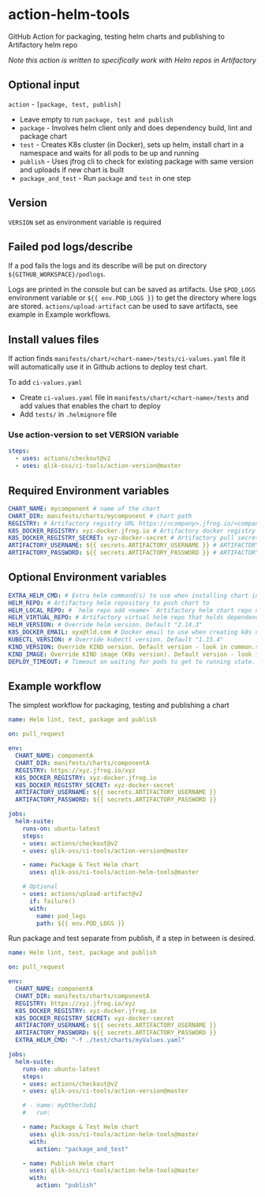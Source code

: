 # action-helm-tools

GitHub Action for packaging, testing helm charts and publishing to Artifactory helm repo

_Note this action is written to specifically work with Helm repos in Artifactory_

## Optional input

`action` - `[package, test, publish]`

- Leave empty to run `package, test and publish`
- `package` - Involves helm client only and does dependency build, lint and package chart
- `test` - Creates K8s cluster (in Docker), sets up helm, install chart in a namespace and waits for all pods to be up and running
- `publish` - Uses jfrog cli to check for existing package with same version and uploads if new chart is built
- `package_and_test` - Run `package` and `test` in one step

## Version

`VERSION` set as environment variable is required

## Failed pod logs/describe

If a pod fails the logs and its describe will be put on directory `${GITHUB_WORKSPACE}/podlogs`.

Logs are printed in the console but can be saved as artifacts. Use `$POD_LOGS` environment variable or `${{ env.POD_LOGS }}` to get the directory where logs are stored. `actions/upload-artifact` can be used to save artifacts, see example in Example workflows.

## Install values files

If action finds `manifests/chart/<chart-name>/tests/ci-values.yaml` file it will automatically use it in Github actions to deploy test chart.

To add `ci-values.yaml`

- Create `ci-values.yaml` file in `manifests/chart/<chart-name>/tests` and add values that enables the chart to deploy
- Add `tests/` in `.helmignore` file

### Use action-version to set VERSION variable

```yaml
steps:
  - uses: actions/checkout@v2
  - uses: qlik-oss/ci-tools/action-version@master
```

## Required Environment variables

```yaml
CHART_NAME: mycomponent # name of the chart
CHART_DIR: manifests/charts/mycomponent # chart path
REGISTRY: # Artifactory registry URL https://<company>.jfrog.io/<company>
K8S_DOCKER_REGISTRY: xyz-docker.jfrog.io # Artifactory docker registry (as specified in chart image.registry)
K8S_DOCKER_REGISTRY_SECRET: xyz-docker-secret # Artifactory pull secret (as specified in chart image.pullSecrets)
ARTIFACTORY_USERNAME: ${{ secrets.ARTIFACTORY_USERNAME }} # ARTIFACTORY_USERNAME (Artifactory username) must be set in GitHub Repo secrets
ARTIFACTORY_PASSWORD: ${{ secrets.ARTIFACTORY_PASSWORD }} # ARTIFACTORY_PASSWORD (Artifactory api key) must be set in GitHub Repo secrets
```

## Optional Environment variables

```yaml
EXTRA_HELM_CMD: # Extra helm command(s) to use when installing chart in K8s cluster
HELM_REPO: # Artifactory helm repository to push chart to
HELM_LOCAL_REPO: # `helm repo add <name>` Artifactory helm chart repo name for pulling dependencies
HELM_VIRTUAL_REPO: # Artifactory virtual helm repo that holds dependencies
HELM_VERSION: # Override helm version. Default "2.14.3"
K8S_DOCKER_EMAIL: xyx@tld.com # Docker email to use when creating k8s docker secret
KUBECTL_VERSION: # Override kubectl version. Default "1.15.4"
KIND_VERSION: Override KIND version. Default version - look in common.sh
KIND_IMAGE: Override KIND image (K8s version). Default version - look in common.sh
DEPLOY_TIMEOUT: # Timeout on waiting for pods to get to running state. Default 300 seconds
```

## Example workflow

The simplest workflow for packaging, testing and publishing a chart

```yaml
name: Helm lint, test, package and publish

on: pull_request

env:
  CHART_NAME: componentA
  CHART_DIR: manifests/charts/componentA
  REGISTRY: https://xyz.jfrog.io/xyz
  K8S_DOCKER_REGISTRY: xyz-docker.jfrog.io
  K8S_DOCKER_REGISTRY_SECRET: xyz-docker-secret
  ARTIFACTORY_USERNAME: ${{ secrets.ARTIFACTORY_USERNAME }}
  ARTIFACTORY_PASSWORD: ${{ secrets.ARTIFACTORY_PASSWORD }}

jobs:
  helm-suite:
    runs-on: ubuntu-latest
    steps:
    - uses: actions/checkout@v2
    - uses: qlik-oss/ci-tools/action-version@master

    - name: Package & Test Helm chart
      uses: qlik-oss/ci-tools/action-helm-tools@master

    # Optional
    - uses: actions/upload-artifact@v2
      if: failure()
      with:
        name: pod_logs
        path: ${{ env.POD_LOGS }}
```

Run package and test separate from publish, if a step in between is desired.

```yaml
name: Helm lint, test, package and publish

on: pull_request

env:
  CHART_NAME: componentA
  CHART_DIR: manifests/charts/componentA
  REGISTRY: https://xyz.jfrog.io/xyz
  K8S_DOCKER_REGISTRY: xyz-docker.jfrog.io
  K8S_DOCKER_REGISTRY_SECRET: xyz-docker-secret
  ARTIFACTORY_USERNAME: ${{ secrets.ARTIFACTORY_USERNAME }}
  ARTIFACTORY_PASSWORD: ${{ secrets.ARTIFACTORY_PASSWORD }}
  EXTRA_HELM_CMD: "-f ./test/charts/myValues.yaml"

jobs:
  helm-suite:
    runs-on: ubuntu-latest
    steps:
    - uses: actions/checkout@v2
    - uses: qlik-oss/ci-tools/action-version@master

    # - name: myOtherJob1
    #   run:

    - name: Package & Test Helm chart
      uses: qlik-oss/ci-tools/action-helm-tools@master
      with:
        action: "package_and_test"

    - name: Publish Helm chart
      uses: qlik-oss/ci-tools/action-helm-tools@master
      with:
        action: "publish"
```
